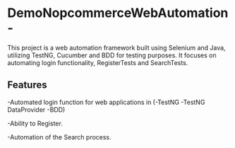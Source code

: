 # DemoNopcommerceWebAutomation-


This project is a web automation framework built using Selenium and Java, utilizing TestNG, Cucumber and BDD for testing purposes. It focuses on automating login functionality, RegisterTests and SearchTests.

## Features
-Automated login function for web applications in (-TestNG
  -TestNG DataProvider
  -BDD)



-Ability to Register.

-Automation of the Search process.

